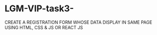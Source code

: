 # LGM-VIP-task3-
CREATE A REGISTRATION FORM WHOSE DATA DISPLAY IN SAME PAGE  USING HTML, CSS & JS OR REACT JS
